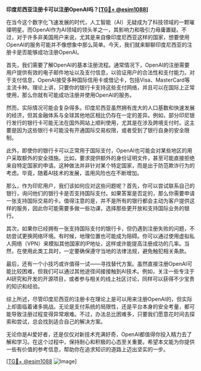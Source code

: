 **印度尼西亚注册卡可以注册OpenAI吗？[[TG💪+ @esim1088](https://t.me/s/esim1088)]**

在当今这个数字化飞速发展的时代，人工智能（AI）无疑成为了科技领域的一颗璀璨明星。而OpenAI作为AI领域的领头羊之一，其影响力和吸引力毋庸置疑。不过，对于许多非美国用户来说，尤其是来自像印度尼西亚这样的国家，想要使用OpenAI的服务可能并不像想象中那么简单。今天，我们就来聊聊印度尼西亚的注册卡是否能够成功注册OpenAI。

首先，我们需要了解OpenAI的基本注册流程。通常情况下，OpenAI的注册需要用户提供有效的电子邮件地址以及支付信息，以验证用户的合法性和支付能力。对于支付信息，OpenAI接受多种国际信用卡或借记卡，包括Visa、MasterCard等主流卡种。理论上讲，只要你的银行卡支持这些支付网络，并且可以在国际上正常使用，那么你就有可能成功注册并使用OpenAI的服务。

然而，实际情况可能会复杂得多。印度尼西亚虽然拥有庞大的人口基数和快速发展的经济，但其金融体系与全球其他地区相比仍存在一定的差异。例如，部分印尼银行发行的银行卡可能无法在国外网站上顺利使用，尤其是在涉及跨境支付时。这主要是因为这些银行卡可能没有开通国际交易权限，或者受到了银行自身的安全限制。

此外，即使你的银行卡可以正常用于国际支付，OpenAI也可能会对某些地区的用户采取额外的安全措施。比如，要求提供额外的身份证明文件，甚至可能直接拒绝来自特定国家的申请。这种做法并非针对某个特定国家，而是出于防范欺诈行为的考虑。毕竟，随着AI技术的发展，滥用风险也在不断增加。

那么，作为印尼用户，我们该如何应对这些问题呢？首先，你可以尝试联系自己的银行，询问他们的银行卡是否支持国际支付。如果答案是否定的，那么你需要申请一张支持国际交易的卡。值得注意的是，并不是所有的银行都会主动为客户提供这样的服务，因此你可能需要多做一些功课，选择那些更开放和支持国际业务的银行。

其次，如果你已经拥有一张支持国际支付的银行卡，但仍遇到注册失败的问题，不妨尝试更换网络环境。有时候，地理位置也可能成为阻碍。你可以通过使用虚拟私人网络（VPN）来模拟其他国家的IP地址，这样或许能提高注册成功的几率。当然，在使用此类工具时，一定要确保遵守当地的法律法规，避免触犯相关条款。

最后，还有一个小技巧或许值得一试——寻找替代方案。虽然直接注册OpenAI可能比较困难，但我们可以通过其他途径间接接触到AI技术。例如，关注一些专注于AI研究和开发的开源项目，或者参与相关的线上社区讨论，同样可以获得不少宝贵的知识和经验。

综上所述，尽管印度尼西亚的注册卡在理论上是可以用来注册OpenAI的，但实际上却面临着诸多挑战。无论是支付系统的局限性，还是平台本身的安全考量，都可能导致注册过程变得异常艰难。不过，办法总比困难多，只要我们愿意花时间去探索和尝试，总会找到适合自己的解决方案。

无论你是AI爱好者，还是仅仅对新技术充满好奇，OpenAI都值得你投入精力去了解和学习。在这个过程中，保持耐心和积极的心态至关重要。希望本文能为你提供一些有价值的参考信息，帮助你在追求知识的道路上迈出坚实的一步。

[[TG💪+ @esim1088](https://t.me/s/esim1088) ![Image](https://i.postimg.cc/4NQfJmqS/Snipaste-2025-05-13-00-14-12.png)]